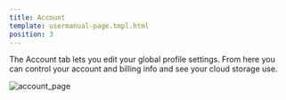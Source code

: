 ```yaml
---
title: Account
template: usermanual-page.tmpl.html
position: 3
---
```


The Account tab lets you edit your global profile settings. From here you can control your account and billing info and see your cloud storage use.

![account_page][1]

[1]: /images/platform/account.png "Account"
